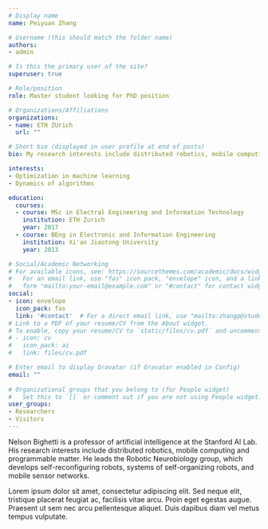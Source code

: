 ```yaml
---
# Display name
name: Peiyuan Zhang

# Username (this should match the folder name)
authors:
- admin

# Is this the primary user of the site?
superuser: true

# Role/position
role: Master student looking for PhD position

# Organizations/Affiliations
organizations:
- name: ETH ZUrich
  url: ""

# Short bio (displayed in user profile at end of posts)
bio: My research interests include distributed robotics, mobile computing and programmable matter.

interests:
- Optimization in machine learning
- Dynamics of algorithms

education:
  courses:
  - course: MSc in Electral Engineering and Information Technology
    institution: ETH Zurich
    year: 2017
  - course: BEng in Electronic and Information Engineering
    institution: Xi'an Jiaotong University
    year: 2013

# Social/Academic Networking
# For available icons, see: https://sourcethemes.com/academic/docs/widgets/#icons
#   For an email link, use "fas" icon pack, "envelope" icon, and a link in the
#   form "mailto:your-email@example.com" or "#contact" for contact widget.
social:
- icon: envelope
  icon_pack: fas
  link: '#contact'  # For a direct email link, use "mailto:zhangp@student.eth.ch".
# Link to a PDF of your resume/CV from the About widget.
# To enable, copy your resume/CV to `static/files/cv.pdf` and uncomment the lines below.  
# - icon: cv
#   icon_pack: ai
#   link: files/cv.pdf

# Enter email to display Gravatar (if Gravatar enabled in Config)
email: ""
  
# Organizational groups that you belong to (for People widget)
#   Set this to `[]` or comment out if you are not using People widget.  
user_groups:
- Researchers
- Visitors
---
```


Nelson Bighetti is a professor of artificial intelligence at the Stanford AI Lab. His research interests include distributed robotics, mobile computing and programmable matter. He leads the Robotic Neurobiology group, which develops self-reconfiguring robots, systems of self-organizing robots, and mobile sensor networks.

Lorem ipsum dolor sit amet, consectetur adipiscing elit. Sed neque elit, tristique placerat feugiat ac, facilisis vitae arcu. Proin eget egestas augue. Praesent ut sem nec arcu pellentesque aliquet. Duis dapibus diam vel metus tempus vulputate. 
